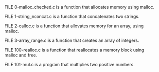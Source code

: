 FILE 0-malloc_checked.c is a function that allocates memory using malloc.

FILE 1-string_nconcat.c is a function that concatenates two strings.

FILE 2-calloc.c is a function that allovates memory for an array, using malloc.

FILE 3-array_range.c is a function that creates an array of integers.

FILE 100-realloc.c is a function that reallocates a memory block using malloc and free.

FILE 101-mul.c is a program that multiplies two positive numbers.
